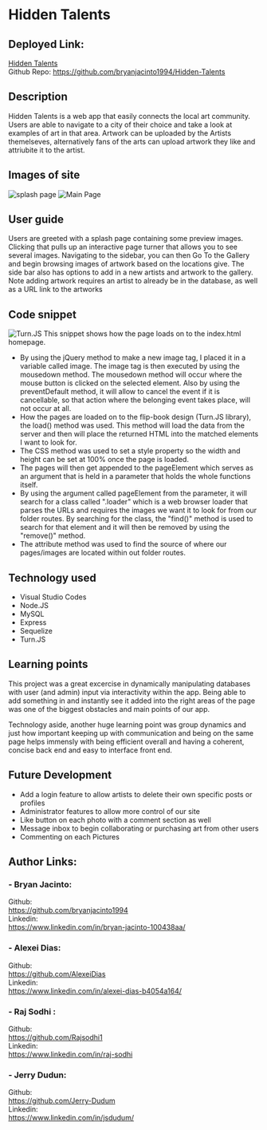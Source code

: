 # Hidden Talents
## Deployed Link:
[Hidden Talents](https://polar-meadow-22968.herokuapp.com/)<br>
Github Repo: https://github.com/bryanjacinto1994/Hidden-Talents


## Description
Hidden Talents is a web app that easily connects the local art community. Users are able to navigate to a city of their choice and take a look at examples of art in that area. Artwork can be uploaded by the Artists themelseves, alternatively fans of the arts can upload artwork they like and attriubite it to the artist.


## Images of site
![splash page](https://i.imgur.com/Rfmisx6.png)
![Main Page](https://i.imgur.com/JDfjKEj.png)


## User guide
Users are greeted with a splash page containing some preview images. Clicking that pulls up an interactive page turner that allows you to see several images. Navigating to the sidebar, you can then Go To the Gallery and begin browsing images of artwork based on the locations give. The side bar also has options to add in a new artists and artwork to the gallery. Note adding artwork requires an artist to already be in the database, as well as a URL link to the artworks 


## Code snippet
![Turn.JS](https://i.imgur.com/0s1SHX1.png "Turn.JS")
This snippet shows how the page loads on to the index.html homepage. 

- By using the jQuery method to make a new image tag, I placed it in a variable called image. The image tag is then executed by using the mousedown method. The mousedown method will occur where the mouse button is clicked on the selected element. Also by using the preventDefault method, it will allow to cancel the event if it is cancellable, so that action where the belonging event takes place, will not occur at all. 
- How the pages are loaded on to the flip-book design (Turn.JS library), the load() method was used. This method will load the data from the server and then will place the returned HTML into the matched elements I want to look for. 
- The CSS method was used to set a style property so the width and height can be set at 100% once the page is loaded.
- The pages will then get appended to the pageElement which serves as an argument that is held in a parameter that holds the whole functions itself.
- By using the argument called pageElement from the parameter, it will search for a class called ".loader" which is a web browser loader that parses the URLs and requires the images we want it to look for from our folder routes. By searching for the class, the "find()" method is used to search for that element and it will then be removed by using the "remove()" method.
- The attribute method was used to find the source of where our pages/images are located within out folder routes.


## Technology used
* Visual Studio Codes
* Node.JS
* MySQL
* Express
* Sequelize
* Turn.JS


## Learning points
This project was a great excercise in dynamically manipulating databases with user (and admin) input via interactivity within the app. Being able to add something in and instantly see it added into the right areas of the page was one of the biggest obstacles and main points of our app. 

Technology aside, another huge learning point was group dynamics and just how important keeping up with communication and being on the same page helps immensly with being efficient overall and having a coherent, concise back end and easy to interface front end.


## Future Development
* Add a login feature to allow artists to delete their own specific posts or profiles
* Administrator features to allow more control of our site 
* Like button on each photo with a comment section as well
* Message inbox to begin collaborating or purchasing art from other users
* Commenting on each Pictures

## Author Links: 
### - Bryan Jacinto: <br>
Github: <br> https://github.com/bryanjacinto1994 <br>
Linkedin: <br> https://www.linkedin.com/in/bryan-jacinto-100438aa/
### - Alexei Dias: <br>
Github: <br>https://github.com/AlexeiDias <br>
Linkedin: <br> https://www.linkedin.com/in/alexei-dias-b4054a164/

### - Raj Sodhi : <br>
Github: <br>https://github.com/Rajsodhi1 <br>
Linkedin: <br> https://www.linkedin.com/in/raj-sodhi

### - Jerry Dudun: <br>
Github: <br>https://github.com/Jerry-Dudum <br>
Linkedin: <br> https://www.linkedin.com/in/jsdudum/






